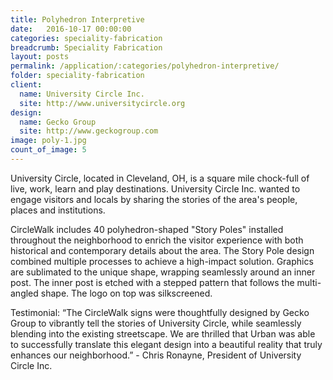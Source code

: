 ```yaml
---
title: Polyhedron Interpretive
date:   2016-10-17 00:00:00
categories: speciality-fabrication
breadcrumb: Speciality Fabrication
layout: posts
permalink: /application/:categories/polyhedron-interpretive/
folder: speciality-fabrication
client:
  name: University Circle Inc.
  site: http://www.universitycircle.org
design: 
  name: Gecko Group
  site: http://www.geckogroup.com 
image: poly-1.jpg
count_of_image: 5
---
```

<div class="col-xs-12 col-sm-12 col-md-12 col-lg-12">
  <div class="fotorama application-item__slider" data-nav="thumbs" data-thumbheight="109" border-width="3">
    <a {{ href | img : "fotorama/poly-1.jpg" }}></a>
    <a {{ href | img : "fotorama/poly-2.jpg" }}></a>
    <a {{ href | img : "fotorama/poly-3.jpg" }}></a>
    <a {{ href | img : "fotorama/poly-4.jpg" }}></a>
    <a {{ href | img : "fotorama/poly-5.jpg" }}></a>
  </div>
  <div class="visible-xs application-item__icon-slider">
      <i class="icon-swipe"></i>
    </div>
<p class="application-item__content application-item__content--bottom">
    University Circle, located in Cleveland, OH, is a square mile chock-full of live, work, learn and play destinations. University Circle Inc. wanted to engage visitors and locals by sharing the stories of the area's people, places and institutions. 
  </p>
<p class="application-item__content application-item__content--bottom">
    CircleWalk includes 40 polyhedron-shaped "Story Poles" installed throughout the neighborhood to enrich the visitor experience with both historical and contemporary details about the area.  The Story Pole design combined multiple processes to achieve a high-impact solution. Graphics are sublimated to the unique shape, wrapping seamlessly around an inner post. The inner post is etched with a stepped pattern that follows the multi-angled shape.  The logo on top was silkscreened.
  </p>
<p class="application-item__content application-item__content--bottom">
    Testimonial: 
“The CircleWalk signs were thoughtfully designed by Gecko Group to vibrantly tell the stories of University Circle, while seamlessly blending into the existing streetscape.  We are thrilled that Urban was able to successfully translate this elegant design into a beautiful reality that truly enhances our neighborhood.”
- Chris Ronayne, President of University Circle Inc.

  </p>
</div>
